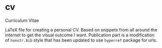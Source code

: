 # cv
Curriculum Vitae

LaTeX file for creating a personal CV.
Based on snippets from all around the internet to get the visual outcome I want.
Publication part is a modification of `hunstr.bib` style that has been updated to use `hyperref` package for urls.
